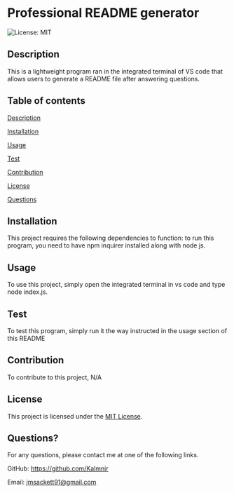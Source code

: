 # Professional README generator

  ![License: MIT](https://img.shields.io/badge/License-MIT-yellow.svg)
  
## Description
  This is a lightweight program ran in the integrated terminal of VS code that allows users to generate a README file after answering questions.
  
## Table of contents


[Description](#description)

[Installation](#installation)

[Usage](#usage)

[Test](#test)

[Contribution](#contribution)

[License](#license)

[Questions](#questions)
  
## Installation
  This project requires the following dependencies to function:  to run this program, you need to have npm inquirer installed along with node js.
  
## Usage
  To use this project, simply open the integrated terminal in vs code and type node index.js.
  
## Test
  To test this program, simply run it the way instructed in the usage section of this README
  
## Contribution
  To contribute to this project, N/A
  
## License
  This project is licensed under the [MIT License](https://opensource.org/licenses/MIT).

## Questions?
  For any questions, please contact me at one of the following links.

  GitHub: https://github.com/Kalmnir
  
Email: jmsackett91@gmail.com


